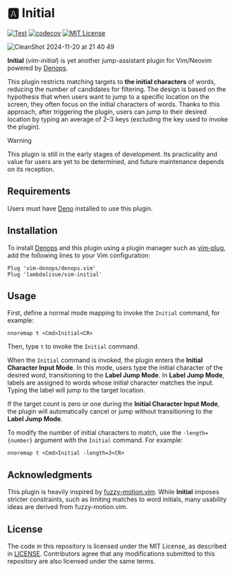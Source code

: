 # 🅰️ Initial

[![Test](https://github.com/lambdalisue/vim-initial/actions/workflows/test.yml/badge.svg)](https://github.com/lambdalisue/vim-initial/actions/workflows/test.yml)
[![codecov](https://codecov.io/gh/lambdalisue/vim-initial/graph/badge.svg?token=0WzxKNH22o)](https://codecov.io/gh/lambdalisue/vim-initial)
[![MIT License](https://img.shields.io/badge/license-MIT-blue.svg)](LICENSE)

![CleanShot 2024-11-20 at 21 40 49](https://github.com/user-attachments/assets/f3a4dfeb-7309-4ced-9608-a5ad41b4d6bb)

**Initial** (_vim-initial_) is yet another jump-assistant plugin for Vim/Neovim
powered by [Denops].

This plugin restricts matching targets to **the initial characters** of words,
reducing the number of candidates for filtering. The design is based on the
hypothesis that when users want to jump to a specific location on the screen,
they often focus on the initial characters of words. Thanks to this approach,
after triggering the plugin, users can jump to their desired location by typing
an average of 2–3 keys (excluding the key used to invoke the plugin).

> [!WARNING]
> This plugin is still in the early stages of development. Its practicality and
> value for users are yet to be determined, and future maintenance depends on
> its reception.

[Denops]: https://github.com/vim-denops/denops.vim

## Requirements

Users must have [Deno] installed to use this plugin.

[Deno]: https://deno.land

## Installation

To install [Denops] and this plugin using a plugin manager such as [vim-plug],
add the following lines to your Vim configuration:

```vim
Plug 'vim-denops/denops.vim'
Plug 'lambdalisue/vim-initial'
```

[vim-plug]: https://github.com/junegunn/vim-plug

## Usage

First, define a normal mode mapping to invoke the `Initial` command, for
example:

```vim
nnoremap t <Cmd>Initial<CR>
```

Then, type `t` to invoke the `Initial` command.

When the `Initial` command is invoked, the plugin enters the **Initial Character
Input Mode**. In this mode, users type the initial character of the desired
word, transitioning to the **Label Jump Mode**. In **Label Jump Mode**, labels
are assigned to words whose initial character matches the input. Typing the
label will jump to the target location.

If the target count is zero or one during the **Initial Character Input Mode**,
the plugin will automatically cancel or jump without transitioning to the
**Label Jump Mode**.

To modify the number of initial characters to match, use the `-length={number}`
argument with the `Initial` command. For example:

```vim
nnoremap t <Cmd>Initial -length=3<CR>
```

## Acknowledgments

This plugin is heavily inspired by [fuzzy-motion.vim]. While **Initial** imposes
stricter constraints, such as limiting matches to word initials, many usability
ideas are derived from fuzzy-motion.vim.

[fuzzy-motion.vim]: https://github.com/yuki-yano/fuzzy-motion.vim

## License

The code in this repository is licensed under the MIT License, as described in
[LICENSE](./LICENSE). Contributors agree that any modifications submitted to
this repository are also licensed under the same terms.
